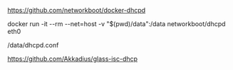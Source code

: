https://github.com/networkboot/docker-dhcpd

docker run -it --rm --net=host -v "$(pwd)/data":/data networkboot/dhcpd eth0

/data/dhcpd.conf


https://github.com/Akkadius/glass-isc-dhcp
